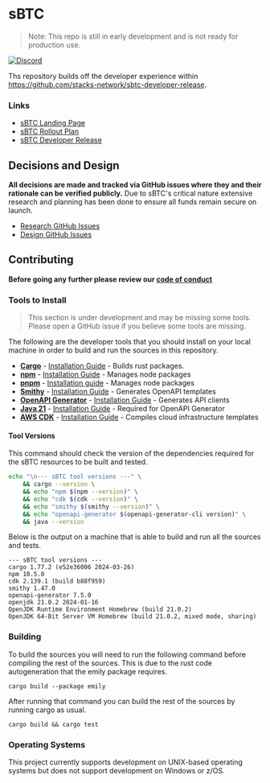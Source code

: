 # sBTC

> Note: This repo is still in early development and is not ready for production use.

[![Discord][discord-badge]][discord-link]

Ths repository builds off the developer experience within https://github.com/stacks-network/sbtc-developer-release.

### Links

- [sBTC Landing Page](https://sbtc.tech/)
- [sBTC Rollout Plan](https://www.bitcoinwrites.com/p/sbtc-rollout-bootstrapping-programmable-bitcoin)
- [sBTC Developer Release](https://sbtc.tech/developer-release)

## Decisions and Design

**All decisions are made and tracked via GitHub issues where they and their rationale can be verified publicly.** Due to sBTC's critical nature extensive research and planning has been done to ensure all funds remain secure on launch.

- [Research GitHub Issues](https://github.com/stacks-network/sbtc/issues?q=is%3Aissue+label%3Aresearch+)
- [Design GitHub Issues](https://github.com/stacks-network/sbtc/issues?q=is%3Aissue+label%3Adesign+)

## Contributing

**Before going any further please review our [code of conduct](CODE_OF_CONDUCT.md)**

### Tools to Install

> This section is under development and may be missing some tools. Please
> open a GitHub issue if you believe some tools are missing.

The following are the developer tools that you should install on your local machine in
order to build and run the sources in this repository.

- **[Cargo](https://doc.rust-lang.org/cargo/)** - [Installation Guide](https://doc.rust-lang.org/cargo/getting-started/installation.html) - Builds rust packages.
- **[npm](https://www.npmjs.com/)** - [Installation Guide](https://docs.npmjs.com/downloading-and-installing-node-js-and-npm) - Manages node packages
- **[pnpm](https://pnpm.io)** - [Installation guide](https://pnpm.io/installation) - Manages node packages
- **[Smithy](https://smithy.io/2.0/index.html)** - [Installation Guide](https://smithy.io/2.0/guides/smithy-cli/cli_installation.html) - Generates OpenAPI templates
- **[OpenAPI Generator](https://openapi-generator.tech/)** - [Installation Guide](https://openapi-generator.tech/docs/installation/) - Generates API clients
- **[Java 21](https://www.oracle.com/java/)** - [Installation Guide](https://www.oracle.com/java/technologies/downloads/) - Required for OpenAPI Generator
- **[AWS CDK](https://aws.amazon.com/cdk/)** - [Installation Guide](https://docs.aws.amazon.com/cdk/v2/guide/getting_started.html#getting_started_install) - Compiles cloud infrastructure templates

#### Tool Versions

This command should check the version of the dependencies required for the sBTC
resources to be built and tested.

```bash
echo "\n--- sBTC tool versions ---" \
    && cargo --version \
    && echo "npm $(npm --version)" \
    && echo "cdk $(cdk --version)" \
    && echo "smithy $(smithy --version)" \
    && echo "openapi-generator $(openapi-generator-cli version)" \
    && java --version
```

Below is the output on a machine that is able to build and run all the sources and tests.

```
--- sBTC tool versions ---
cargo 1.77.2 (e52e36006 2024-03-26)
npm 10.5.0
cdk 2.139.1 (build b88f959)
smithy 1.47.0
openapi-generator 7.5.0
openjdk 21.0.2 2024-01-16
OpenJDK Runtime Environment Homebrew (build 21.0.2)
OpenJDK 64-Bit Server VM Homebrew (build 21.0.2, mixed mode, sharing)
```

### Building

To build the sources you will need to run the following command before compiling the rest
of the sources. This is due to the rust code autogeneration that the emily package
requires.

```
cargo build --package emily
```

After running that command you can build the rest of the sources by running cargo
as usual.

```
cargo build && cargo test
```

### Operating Systems

This project currently supports development on UNIX-based operating systems but
does not support development on Windows or z/OS.

[discord-badge]: https://img.shields.io/static/v1?logo=discord&label=discord&message=Join&color=blue
[discord-link]: https://discord.gg/hHaz2gGX
